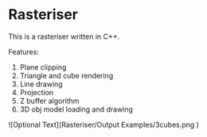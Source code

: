# Rasteriser


This is a rasteriser written in C++. 

Features:
1. Plane clipping 
2. Triangle and cube rendering
3. Line drawing
4. Projection
5. Z buffer algorithm
6. 3D obj model loading and drawing

![Optional Text](Rasteriser/Output Examples/3cubes.png )
